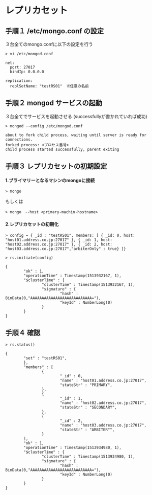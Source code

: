 # レプリカセット


## 手順１ /etc/mongo.conf の設定
３台全てのmongo.confに以下の設定を行う

```> vi /etc/mongod.conf```  
```
net:  
  port: 27017  
  bindIp: 0.0.0.0  

replication:
  replSetName: "testRS01"  ※任意の名前
```


## 手順２ mongod サービスの起動  
３台全てでサービスを起動させる (successfullyが書かれていれば成功)

```
> mongod --config /etc/mongod.conf 
```  
```
about to fork child process, waiting until server is ready for connections.
forked process: <プロセス番号>
child process started successfully, parent exiting
```


## 手順３ レプリカセットの初期設定
#### 1.プライマリーとなるマシンのmongoに接続

```
> mongo 
```

もしくは

```
> mongo　--host <primary-machin-hostname> 
```


#### 2.レプリカセットの初期化

```
> config = { _id : "testRS01", members: [ { _id: 0, host: "host01.address.co.jp:27017" }, { _id: 1, host: "host02.address.co.jp:27017" }, { _id: 2, host: "host03.address.co.jp:27017","arbiterOnly" : true} ]}
```  

```
> rs.initiate(config)

{
        "ok" : 1,
        "operationTime" : Timestamp(1513932167, 1),
        "$clusterTime" : {
                "clusterTime" : Timestamp(1513932167, 1),
                "signature" : {
                        "hash" : BinData(0,"AAAAAAAAAAAAAAAAAAAAAAAAAAA="),
                        "keyId" : NumberLong(0)
                }
        }
}
```  

## 手順４ 確認
```
> rs.status()

{
        "set" : "testRS01",
        },
        "members" : [
                {
                        "_id" : 0,
                        "name" : "host01.address.co.jp:27017",
                        "stateStr" : "PRIMARY",
                },
                {
                        "_id" : 1,
                        "name" : "host02.address.co.jp:27017",
                        "stateStr" : "SECONDARY",
                },
                {
                        "_id" : 2,
                        "name" : "host03.address.co.jp:27017",
                        "stateStr" : "ARBITER"",
                }
        ],
        "ok" : 1,
        "operationTime" : Timestamp(1513934980, 1),
        "$clusterTime" : {
                "clusterTime" : Timestamp(1513934980, 1),
                "signature" : {
                        "hash" : BinData(0,"AAAAAAAAAAAAAAAAAAAAAAAAAAA="),
                        "keyId" : NumberLong(0)
                }
        }
}
```
